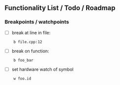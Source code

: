 ## Functionality List / Todo / Roadmap

### Breakpoints / watchpoints

- [ ] break at line in file:

```
    b file.cpp:12
```

- [ ] break on function:

```
    b foo_bar
```

- [ ] set hardware watch of symbol

```
    w foo.id
```
